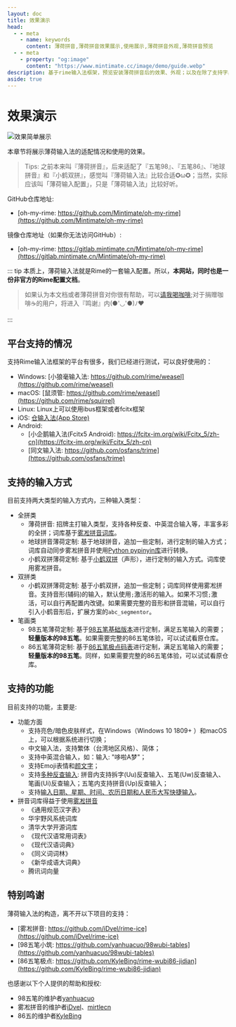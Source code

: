 ```yaml
---
layout: doc
title: 效果演示
head:
  - - meta
    - name: keywords
      content: 薄荷拼音,薄荷拼音效果展示,使用展示,薄荷拼音外观,薄荷拼音预览
  - - meta
    - property: "og:image"
      content: "https://www.mintimate.cc/image/demo/guide.webp"
description: 基于rime输入法框架，预览安装薄荷拼音后的效果、外观；以及在除了支持字典功能外，支持的特定功能和，如：Emoji、支持拆字反查输入、五笔反查输入、笔画反查输入等。
aside: true
---
```

# 效果演示
![效果简单展示](/image/demo/guide.webp)

本章节将展示薄荷输入法的适配情况和使用的效果。

> Tips: 之前本来叫『薄荷拼音』，后来适配了『五笔98』、『五笔86』、『地球拼音』和『小鹤双拼』，感觉叫『薄荷输入法』比较合适✪ω✪；当然，实际应该叫「薄荷输入配置」，只是「薄荷输入法」比较好听。

GitHub仓库地址: 
- [oh-my-rime: https://github.com/Mintimate/oh-my-rime](https://github.com/Mintimate/oh-my-rime)

镜像仓库地址（如果你无法访问GitHub）: 
- [oh-my-rime: https://gitlab.mintimate.cn/Mintimate/oh-my-rime](https://gitlab.mintimate.cn/Mintimate/oh-my-rime)

::: tip
本质上，薄荷输入法就是Rime的一套输入配置。所以，**本网站，同时也是一份非官方的Rime配置文档**。

> 如果认为本文档或者薄荷拼音对你很有帮助，可以[请我喝咖啡](https://afdian.net/a/mintimate);对于捐赠咖啡☕️的用户，将进入『鸣谢』内(●'◡'●)ﾉ♥

:::

## 平台支持的情况
支持Rime输入法框架的平台有很多，我们已经进行测试，可以良好使用的：
- Windows: [小狼毫输入法: https://github.com/rime/weasel](https://github.com/rime/weasel)
- macOS: [鼠须管: https://github.com/rime/weasel](https://github.com/rime/squirrel)
- Linux: Linux上可以使用ibus框架或者fcitx框架
- iOS: [仓输入法(App Store)](https://apps.apple.com/cn/app/%E4%BB%93%E8%BE%93%E5%85%A5%E6%B3%95/id6446617683)
- Android: 
  - [小企鹅输入法(Fcitx5 Android): https://fcitx-im.org/wiki/Fcitx_5/zh-cn](https://fcitx-im.org/wiki/Fcitx_5/zh-cn)
  - [同文输入法: https://github.com/osfans/trime](https://github.com/osfans/trime)

## 支持的输入方式
目前支持两大类型的输入方式内，三种输入类型：
- 全拼类
  - 薄荷拼音: 招牌主打输入类型，支持各种反查、中英混合输入等，丰富多彩的全拼；词库基于[雾凇拼音词库](https://github.com/iDvel/rime-ice)。
  - 地球拼音薄荷定制: 基于地球拼音，追加一些定制，进行定制的输入方式；词库自动同步雾凇拼音并使用[Python pypinyin库](https://pypinyin.readthedocs.io/)进行转换。
  - 小鹤双拼薄荷定制: 基于[小鹤双拼](https://flypy.com/)（声形），进行定制的输入方式。词库使用雾凇拼音。
- 双拼类
  - 小鹤双拼薄荷定制: 基于小鹤双拼，追加一些定制；词库同样使用雾凇拼音。支持音形(辅码)的输入，默认使用`;`激活形的输入。如果不习惯`;`激活，可以自行再配置内改键。如果需要完整的音形和拼音混输，可以自行引入小鹤音形后，扩展方案的`abc_segmentor`。
- 笔画类
  - 98五笔薄荷定制: 基于[98五笔基础版本](https://github.com/yanhuacuo/98wubi-tables)进行定制，满足五笔输入的需要；**轻量版本的98五笔**。如果需要完整的86五笔体验，可以试试看原仓库。
  - 86五笔薄荷定制: 基于[86五笔极点码表](https://github.com/KyleBing/rime-wubi86-jidian)进行定制，满足五笔输入的需要；**轻量版本的98五笔**。同样，如果需要完整的86五笔体验，可以试试看原仓库。 

## 支持的功能 <Badge type="tip" text="^2024.05" />
目前支持的功能，主要是:
- 功能方面
  - 支持亮色/暗色皮肤样式，在Windows（Windows 10 1809+ ）和macOS上，可以根据系统进行切换；
  - 中文输入法，支持繁体（台湾地区风格）、简体；
  - 支持中英混合输入，如：输入: "哆啦A梦"；
  - 支持Emoji表情和[颜文字](kaomoji.html)；
  - 支持[多种反查输入](reverseWords.html): 拼音内支持拆字(Uu)反查输入、五笔(Uw)反查输入、笔画(Ui)反查输入；五笔内支持拼音(Up)反查输入；
  - 支持[输入日期、星期、时间、农历日期和人民币大写快捷输入](funcKeys.html)。
- 拼音词库得益于使用[雾凇拼音](https://github.com/iDvel/rime-ice)
  - 《通用规范汉字表》
  - 华宇野风系统词库
  - 清华大学开源词库
  - 《现代汉语常用词表》
  - 《现代汉语词典》
  - 《同义词词林》
  - 《新华成语大词典》
  - 腾讯词向量

## 特别鸣谢
薄荷输入法的构造，离不开以下项目的支持：
- [雾凇拼音: https://github.com/iDvel/rime-ice](https://github.com/iDvel/rime-ice)
- [98五笔小筑: https://github.com/yanhuacuo/98wubi-tables](https://github.com/yanhuacuo/98wubi-tables)
- [86五笔极点: https://github.com/KyleBing/rime-wubi86-jidian](https://github.com/KyleBing/rime-wubi86-jidian)

也感谢以下个人提供的帮助和授权: 
- 98五笔的维护者[yanhuacuo](https://github.com/yanhuacuo)
- 雾凇拼音的维护者[iDvel](https://github.com/iDvel)、[mirtlecn](https://github.com/mirtlecn)
- 86五的维护者[KyleBing](https://github.com/KyleBing)